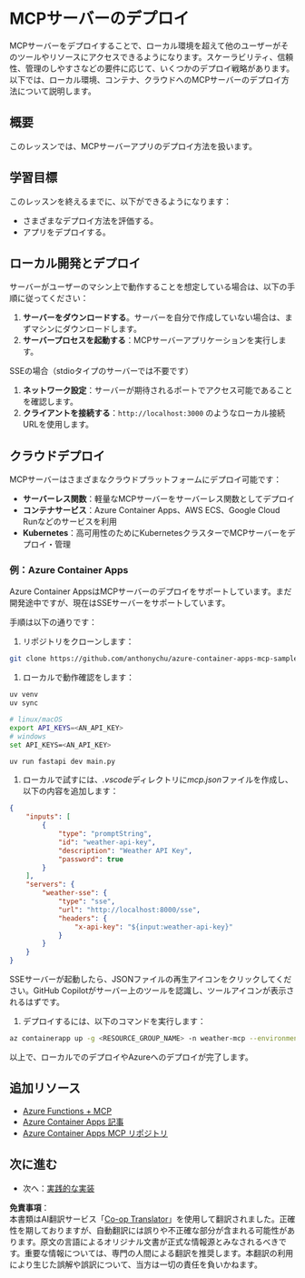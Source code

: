 <!--
CO_OP_TRANSLATOR_METADATA:
{
  "original_hash": "1d9dc83260576b76f272d330ed93c51f",
  "translation_date": "2025-07-13T22:07:00+00:00",
  "source_file": "03-GettingStarted/09-deployment/README.md",
  "language_code": "ja"
}
-->
# MCPサーバーのデプロイ

MCPサーバーをデプロイすることで、ローカル環境を超えて他のユーザーがそのツールやリソースにアクセスできるようになります。スケーラビリティ、信頼性、管理のしやすさなどの要件に応じて、いくつかのデプロイ戦略があります。以下では、ローカル環境、コンテナ、クラウドへのMCPサーバーのデプロイ方法について説明します。

## 概要

このレッスンでは、MCPサーバーアプリのデプロイ方法を扱います。

## 学習目標

このレッスンを終えるまでに、以下ができるようになります：

- さまざまなデプロイ方法を評価する。
- アプリをデプロイする。

## ローカル開発とデプロイ

サーバーがユーザーのマシン上で動作することを想定している場合は、以下の手順に従ってください：

1. **サーバーをダウンロードする**。サーバーを自分で作成していない場合は、まずマシンにダウンロードします。  
1. **サーバープロセスを起動する**：MCPサーバーアプリケーションを実行します。

SSEの場合（stdioタイプのサーバーでは不要です）

1. **ネットワーク設定**：サーバーが期待されるポートでアクセス可能であることを確認します。  
1. **クライアントを接続する**：`http://localhost:3000` のようなローカル接続URLを使用します。

## クラウドデプロイ

MCPサーバーはさまざまなクラウドプラットフォームにデプロイ可能です：

- **サーバーレス関数**：軽量なMCPサーバーをサーバーレス関数としてデプロイ  
- **コンテナサービス**：Azure Container Apps、AWS ECS、Google Cloud Runなどのサービスを利用  
- **Kubernetes**：高可用性のためにKubernetesクラスターでMCPサーバーをデプロイ・管理

### 例：Azure Container Apps

Azure Container AppsはMCPサーバーのデプロイをサポートしています。まだ開発途中ですが、現在はSSEサーバーをサポートしています。

手順は以下の通りです：

1. リポジトリをクローンします：

  ```sh
  git clone https://github.com/anthonychu/azure-container-apps-mcp-sample.git
  ```

1. ローカルで動作確認をします：

  ```sh
  uv venv
  uv sync

  # linux/macOS
  export API_KEYS=<AN_API_KEY>
  # windows
  set API_KEYS=<AN_API_KEY>

  uv run fastapi dev main.py
  ```

1. ローカルで試すには、*.vscode*ディレクトリに*mcp.json*ファイルを作成し、以下の内容を追加します：

  ```json
  {
      "inputs": [
          {
              "type": "promptString",
              "id": "weather-api-key",
              "description": "Weather API Key",
              "password": true
          }
      ],
      "servers": {
          "weather-sse": {
              "type": "sse",
              "url": "http://localhost:8000/sse",
              "headers": {
                  "x-api-key": "${input:weather-api-key}"
              }
          }
      }
  }
  ```

  SSEサーバーが起動したら、JSONファイルの再生アイコンをクリックしてください。GitHub Copilotがサーバー上のツールを認識し、ツールアイコンが表示されるはずです。

1. デプロイするには、以下のコマンドを実行します：

  ```sh
  az containerapp up -g <RESOURCE_GROUP_NAME> -n weather-mcp --environment mcp -l westus --env-vars API_KEYS=<AN_API_KEY> --source .
  ```

以上で、ローカルでのデプロイやAzureへのデプロイが完了します。

## 追加リソース

- [Azure Functions + MCP](https://learn.microsoft.com/en-us/samples/azure-samples/remote-mcp-functions-dotnet/remote-mcp-functions-dotnet/)
- [Azure Container Apps 記事](https://techcommunity.microsoft.com/blog/appsonazureblog/host-remote-mcp-servers-in-azure-container-apps/4403550)
- [Azure Container Apps MCP リポジトリ](https://github.com/anthonychu/azure-container-apps-mcp-sample)

## 次に進む

- 次へ：[実践的な実装](../../04-PracticalImplementation/README.md)

**免責事項**：  
本書類はAI翻訳サービス「[Co-op Translator](https://github.com/Azure/co-op-translator)」を使用して翻訳されました。正確性を期しておりますが、自動翻訳には誤りや不正確な部分が含まれる可能性があります。原文の言語によるオリジナル文書が正式な情報源とみなされるべきです。重要な情報については、専門の人間による翻訳を推奨します。本翻訳の利用により生じた誤解や誤訳について、当方は一切の責任を負いかねます。